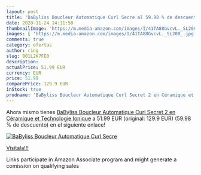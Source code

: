 ```yaml
---
layout: post
title: 'BaByliss Boucleur Automatique Curl Secre al 59.98 % de descuento'
date: 2020-11-24 14:11:58
thumbnailImage: 'https://m.media-amazon.com/images/I/41TA88GvcvL._SL200_.jpg'
images: [ 'https://m.media-amazon.com/images/I/41TA88GvcvL._SL200_.jpg' ]
comments: true
category: ofertas
author: ring
slug: B01L2K7FE0
description:
actualPrice: 51.99 EUR
currency: EUR
price: 51.99
comparePrice: 129.9 EUR
inStock: true
prodname: 'BaByliss Boucleur Automatique Curl Secret 2 en Céramique et Technologie Ionique'
---
```


Ahora mismo tienes [BaByliss Boucleur Automatique Curl Secret 2 en Céramique et Technologie Ionique](https://www.amazon.fr/dp/B01L2K7FE0/?tag=tolees0d-21) a 51.99 EUR (original: 129.9 EUR) (59.98 %  de descuento) en el siguiente enlace!

[![BaByliss Boucleur Automatique Curl Secre](https://m.media-amazon.com/images/I/41TA88GvcvL._SL200_.jpg)](https://www.amazon.fr/dp/B01L2K7FE0/?tag=tolees0d-21)

[Visítala!!!](https://www.amazon.fr/dp/B01L2K7FE0/?tag=tolees0d-21)

Links participate in Amazon Associate program and might generate a comission on qualifying sales
